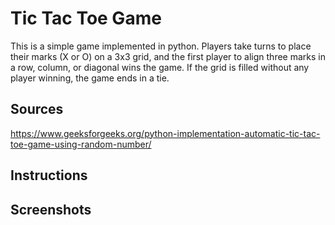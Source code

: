 # Tic Tac Toe Game
This is a simple game implemented in python.  Players take turns to place their marks (X or O) on a 3x3 grid, and the first player to align three marks in a row, column, or diagonal wins the game. If the grid is filled without any player winning, the game ends in a tie.

## **Sources**
https://www.geeksforgeeks.org/python-implementation-automatic-tic-tac-toe-game-using-random-number/

## **Instructions**

## **Screenshots**
